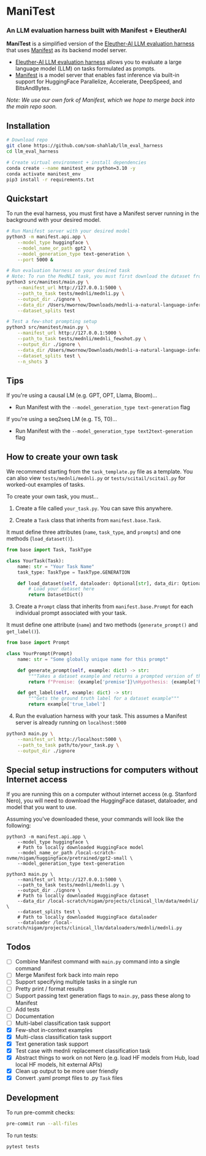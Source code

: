 # ManiTest

### An LLM evaluation harness built with Manifest + EleutherAI

**ManiTest** is a simplified version of the [Eleuther-AI LLM evaluation harness](https://github.com/EleutherAI/lm-evaluation-harness) that uses [Manifest](https://github.com/som-shahlab/manifest) as its backend model server.

* [Eleuther-AI LLM evaluation harness](https://github.com/EleutherAI/lm-evaluation-harness) allows you to evaluate a large language model (LLM) on tasks formulated as prompts.
* [Manifest](https://github.com/som-shahlab/manifest) is a model server that enables fast inference via built-in support for HuggingFace Parallelize, Accelerate, DeepSpeed, and BitsAndBytes.

_Note: We use our own fork of Manifest, which we hope to merge back into the main repo soon._

## Installation

```bash
# Download repo
git clone https://github.com/som-shahlab/llm_eval_harness
cd llm_eval_harness

# Create virtual environment + install dependencies
conda create --name manitest_env python=3.10 -y
conda activate manitest_env
pip3 install -r requirements.txt
```

## Quickstart

To run the eval harness, you must first have a Manifest server running in the background with your desired model.

```bash
# Run Manifest server with your desired model
python3 -m manifest.api.app \
    --model_type huggingface \
    --model_name_or_path gpt2 \
    --model_generation_type text-generation \
    --port 5000 &

# Run evaluation harness on your desired task
# Note: To run the MedNLI task, you must first download the dataset from: https://physionet.org/content/mednli/1.0.0/
python3 src/manitest/main.py \
    --manifest_url http://127.0.0.1:5000 \
    --path_to_task tests/mednli/mednli.py \
    --output_dir ./ignore \
    --data_dir /Users/mwornow/Downloads/mednli-a-natural-language-inference-dataset-for-the-clinical-domain-1.0.0/ \
    --dataset_splits test

# Test a few-shot prompting setup
python3 src/manitest/main.py \
    --manifest_url http://127.0.0.1:5000 \
    --path_to_task tests/mednli/mednli_fewshot.py \
    --output_dir ./ignore \
    --data_dir /Users/mwornow/Downloads/mednli-a-natural-language-inference-dataset-for-the-clinical-domain-1.0.0/ \
    --dataset_splits test \
    --n_shots 3
```

## Tips

If you're using a causal LM (e.g. GPT, OPT, Llama, Bloom)...
* Run Manifest with the `--model_generation_type text-generation` flag

If you're using a seq2seq LM (e.g. T5, T0)...
* Run Manifest with the `--model_generation_type text2text-generation` flag

## How to create your own task

We recommend starting from the `task_template.py` file as a template. You can also view `tests/mednli/mednli.py` or  `tests/scitail/scitail.py` for worked-out examples of tasks.

To create your own task, you must...

1. Create a file called `your_task.py`. You can save this anywhere.

2. Create a `Task` class that inherits from `manifest.base.Task`.

It must define three attributes (`name`, `task_type`, and `prompts`) and one methods (`load_dataset()`).

```python
from base import Task, TaskType

class YourTask(Task):
    name: str = "Your Task Name"
    task_type: TaskType = TaskType.GENERATION

    def load_dataset(self, dataloader: Optional[str], data_dir: Optional[str]) -> DatasetDict:
        # Load your dataset here
        return DatasetDict()
```

3. Create a `Prompt` class that inherits from `manifest.base.Prompt` for each individual prompt associated with your task.

It must define one attribute (`name`) and two methods (`generate_prompt()` and `get_label()`).

```python
from base import Prompt

class YourPrompt(Prompt)
    name: str = "Some globally unique name for this prompt"

    def generate_prompt(self, example: dict) -> str:
        """Takes a dataset example and returns a prompted version of that example."""
        return f"Premise: {example['premise']}\nHypothesis: {example['hypothesis']}. Does the premise entail the hypothesis?"

    def get_label(self, example: dict) -> str:
        """Gets the ground truth label for a dataset example"""
        return example['true_label']
```

4. Run the evaluation harness with your task. This assumes a Manifest server is already running on `localhost:5000`

```bash
python3 main.py \
    --manifest_url http://localhost:5000 \
    --path_to_task path/to/your_task.py \
    --output_dir ./ignore
```

## Special setup instructions for computers without Internet access

If you are running this on a computer without internet access (e.g. Stanford Nero), you will need to download the HuggingFace dataset, dataloader, and model that you want to use.

Assuming you've downloaded these, your commands will look like the following:

```
python3 -m manifest.api.app \
    --model_type huggingface \
    # Path to locally downloaded HuggingFace model
    --model_name_or_path /local-scratch-nvme/nigam/huggingface/pretrained/gpt2-small \
    --model_generation_type text-generation

python3 main.py \
    --manifest_url http://127.0.0.1:5000 \
    --path_to_task tests/mednli/mednli.py \
    --output_dir ./ignore \
    # Path to locally downloaded HuggingFace dataset
    --data_dir /local-scratch/nigam/projects/clinical_llm/data/mednli/ \
    --dataset_splits test \
    # Path to locally downloaded HuggingFace dataloader
    --dataloader /local-scratch/nigam/projects/clinical_llm/dataloaders/mednli/mednli.py
```

## Todos

- [ ] Combine Manifest command with `main.py` command into a single command
- [ ] Merge Manifest fork back into main repo
- [ ] Support specifying multiple tasks in a single run
- [ ] Pretty print / format results
- [ ] Support passing text generation flags to `main.py`, pass these along to Manifest
- [ ] Add tests
- [ ] Documentation
- [ ] Multi-label classification task support
- [X] Few-shot in-context examples
- [X] Multi-class classification task support
- [X] Text generation task support
- [X] Test case with mednli replacement classification task
- [X] Abstract things to work on not Nero (e.g. load HF models from Hub, load local HF models, hit external APIs)
- [X] Clean up output to be more user friendly
- [X] Convert .yaml prompt files to .py `Task` files

## Development

To run pre-commit checks:

```bash
pre-commit run --all-files
```

To run tests:
```bash
pytest tests
```
